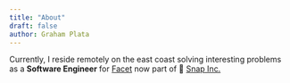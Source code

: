 ```yaml
---
title: "About"
draft: false
author: Graham Plata
---
```


Currently, I reside remotely on the east coast solving interesting problems as a **Software Engineer** for <a href="https://www.facetdata.com">Facet</a> now part of 👻 <a href="https://www.snap.com/en-US">Snap Inc.</a>

